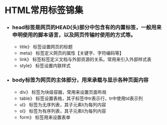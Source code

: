# HTML常用标签锦集

* ### head标签是网页的HEAD(头)部分中包含有的内置标签，一般用来申明使用的脚本语言，以及网页传输时使用的方式等。
  * title》 标签设置网页的标题
  * meta》 标签定义网页的属性【关键字、字符编码等】
  * link》 标签标签定义文档与外部资源的关系。常用来引入外部样式表
  * style》 标签设置内联样式
  
* ### body标签为网页的主体部分，用来承载与显示各种页面内容
  * div》 标签为块级容器，常用来设置页面布局
  * table》 标签设置表格，其子标签中tr表示行，tr中使用td表示列
  * ul》 标签为无序列表，其子元素li为每列内容
  * ol》 标签为有序列表，其子元素li为每列内容
  * form》 标签用来设置表单 
